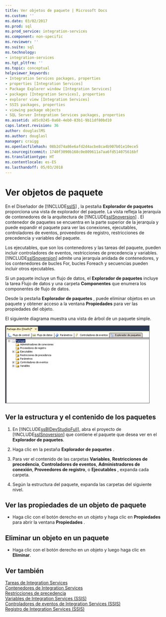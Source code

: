 ```yaml
---
title: Ver objetos de paquete | Microsoft Docs
ms.custom: ''
ms.date: 03/02/2017
ms.prod: sql
ms.prod_service: integration-services
ms.component: non-specific
ms.reviewer: ''
ms.suite: sql
ms.technology:
- integration-services
ms.tgt_pltfrm: ''
ms.topic: conceptual
helpviewer_keywords:
- Integration Services packages, properties
- properties [Integration Services]
- Package Explorer window [Integration Services]
- packages [Integration Services], properties
- explorer view [Integration Services]
- SSIS packages, properties
- viewing package objects
- SQL Server Integration Services packages, properties
ms.assetid: a85c0245-0a68-4eb0-83b1-9b11df80bd10
caps.latest.revision: 36
author: douglaslMS
ms.author: douglasl
manager: craigg
ms.openlocfilehash: 08b2d74a86e6afd2d4acbe8ca4b907b01e10ece5
ms.sourcegitcommit: 1740f3090b168c0e809611a7aa6fd514075616bf
ms.translationtype: HT
ms.contentlocale: es-ES
ms.lasthandoff: 05/03/2018
---
```

# <a name="view-package-objects"></a>Ver objetos de paquete
  En el Diseñador de [!INCLUDE[ssIS](../includes/ssis-md.md)] , la pestaña **Explorador de paquetes** proporciona una vista de explorador del paquete. La vista refleja la jerarquía de contenedores de la arquitectura de [!INCLUDE[ssISnoversion](../includes/ssisnoversion-md.md)] . El contenedor de paquetes se encuentra en la parte superior de la jerarquía y puede expandir el paquete para ver las conexiones, ejecutables, controladores de eventos, proveedores de registro, restricciones de precedencia y variables del paquete.  
  
 Los ejecutables, que son los contenedores y las tareas del paquete, pueden incluir controladores de eventos, restricciones de precedencia y variables. [!INCLUDE[ssISnoversion](../includes/ssisnoversion-md.md)] admite una jerarquía anidada de contenedores, y los contenedores de bucles For, bucles Foreach y secuencias pueden incluir otros ejecutables.  
  
 Si un paquete incluye un flujo de datos, el **Explorador de paquetes** incluye la tarea Flujo de datos y una carpeta **Componentes** que enumera los componentes de flujo de datos.  
  
 Desde la pestaña **Explorador de paquetes** , puede eliminar objetos en un paquete y obtener acceso a la ventana **Propiedades** para ver las propiedades del objeto.  
  
 El siguiente diagrama muestra una vista de árbol de un paquete simple.  
  
 ![Captura de pantalla de la pestaña Explorador de paquetes](../integration-services/media/packageexplorer.gif "Screenshot of the Package Explorer tab")  
  
## <a name="view-the-package-structure-and-content"></a>Ver la estructura y el contenido de los paquetes  
  
1.  En [!INCLUDE[ssBIDevStudioFull](../includes/ssbidevstudiofull-md.md)], abra el proyecto de [!INCLUDE[ssISnoversion](../includes/ssisnoversion-md.md)] que contiene el paquete que desea ver en el **Explorador de paquetes**.  
  
2.  Haga clic en la pestaña **Explorador de paquetes** .  
  
3.  Para ver el contenido de las carpetas **Variables**, **Restricciones de precedencia**, **Controladores de eventos**, **Administradores de conexión**, **Proveedores de registro**, o **Ejecutables** , expanda cada carpeta.  
  
4.  Según la estructura del paquete, expanda las carpetas del siguiente nivel.  
  
## <a name="view-the-properties-of-a-package-object"></a>Ver las propiedades de un objeto de paquete
  
-   Haga clic con el botón derecho en un objeto y haga clic en **Propiedades** para abrir la ventana **Propiedades** .  
  
## <a name="delete-an-object-in-a-package"></a>Eliminar un objeto en un paquete  
  
-   Haga clic con el botón derecho en un objeto y luego haga clic en **Eliminar**. 
 
## <a name="see-also"></a>Ver también  
 [Tareas de Integration Services](../integration-services/control-flow/integration-services-tasks.md)   
 [Contenedores de Integration Services](../integration-services/control-flow/integration-services-containers.md)   
 [Restricciones de precedencia](../integration-services/control-flow/precedence-constraints.md)   
 [Variables de Integration Services &#40;SSIS&#41;](../integration-services/integration-services-ssis-variables.md)   
 [Controladores de eventos de Integration Services &#40;SSIS&#41;](../integration-services/integration-services-ssis-event-handlers.md)   
 [Registro de Integration Services &#40;SSIS&#41;](../integration-services/performance/integration-services-ssis-logging.md)  
  
  
